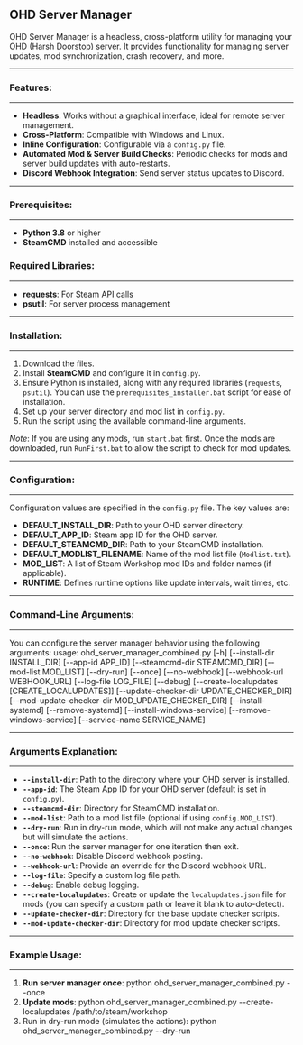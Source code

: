 OHD Server Manager
--------------

OHD Server Manager is a headless, cross-platform utility for managing your OHD (Harsh Doorstop) server. 
It provides functionality for managing server updates, mod synchronization, crash recovery, and more.

----------

### Features:
---------
- **Headless**: Works without a graphical interface, ideal for remote server management.
- **Cross-Platform**: Compatible with Windows and Linux.
- **Inline Configuration**: Configurable via a `config.py` file.
- **Automated Mod & Server Build Checks**: Periodic checks for mods and server build updates with auto-restarts.
- **Discord Webhook Integration**: Send server status updates to Discord.

---

### Prerequisites:
--------------
- **Python 3.8** or higher
- **SteamCMD** installed and accessible

### Required Libraries:
-------------------
- **requests**: For Steam API calls
- **psutil**: For server process management

---

### Installation:
-------------
1. Download the files.
2. Install **SteamCMD** and configure it in `config.py`.
3. Ensure Python is installed, along with any required libraries (`requests`, `psutil`). You can use the `prerequisites_installer.bat` script for ease of installation.
4. Set up your server directory and mod list in `config.py`.
5. Run the script using the available command-line arguments.

*Note*: If you are using any mods, run `start.bat` first. Once the mods are downloaded, run `RunFirst.bat` to allow the script to check for mod updates.

---

### Configuration:
--------------
Configuration values are specified in the `config.py` file. The key values are:

- **DEFAULT_INSTALL_DIR**: Path to your OHD server directory.
- **DEFAULT_APP_ID**: Steam app ID for the OHD server.
- **DEFAULT_STEAMCMD_DIR**: Path to your SteamCMD installation.
- **DEFAULT_MODLIST_FILENAME**: Name of the mod list file (`Modlist.txt`).
- **MOD_LIST**: A list of Steam Workshop mod IDs and folder names (if applicable).
- **RUNTIME**: Defines runtime options like update intervals, wait times, etc.

---

### Command-Line Arguments:
------------------------
You can configure the server manager behavior using the following arguments:
usage: ohd_server_manager_combined.py [-h] [--install-dir INSTALL_DIR]
[--app-id APP_ID]
[--steamcmd-dir STEAMCMD_DIR]
[--mod-list MOD_LIST]
[--dry-run]
[--once]
[--no-webhook]
[--webhook-url WEBHOOK_URL]
[--log-file LOG_FILE]
[--debug]
[--create-localupdates [CREATE_LOCALUPDATES]]
[--update-checker-dir UPDATE_CHECKER_DIR]
[--mod-update-checker-dir MOD_UPDATE_CHECKER_DIR]
[--install-systemd]
[--remove-systemd]
[--install-windows-service]
[--remove-windows-service]
[--service-name SERVICE_NAME]

---

### Arguments Explanation:
------------------------
- **`--install-dir`**: Path to the directory where your OHD server is installed.
- **`--app-id`**: The Steam App ID for your OHD server (default is set in `config.py`).
- **`--steamcmd-dir`**: Directory for SteamCMD installation.
- **`--mod-list`**: Path to a mod list file (optional if using `config.MOD_LIST`).
- **`--dry-run`**: Run in dry-run mode, which will not make any actual changes but will simulate the actions.
- **`--once`**: Run the server manager for one iteration then exit.
- **`--no-webhook`**: Disable Discord webhook posting.
- **`--webhook-url`**: Provide an override for the Discord webhook URL.
- **`--log-file`**: Specify a custom log file path.
- **`--debug`**: Enable debug logging.
- **`--create-localupdates`**: Create or update the `localupdates.json` file for mods (you can specify a custom path or leave it blank to auto-detect).
- **`--update-checker-dir`**: Directory for the base update checker scripts.
- **`--mod-update-checker-dir`**: Directory for mod update checker scripts.

---

### Example Usage:
------------------------
1. **Run server manager once**:
   python ohd_server_manager_combined.py --once
2. **Update mods**:
   python ohd_server_manager_combined.py --create-localupdates /path/to/steam/workshop
3. Run in dry-run mode (simulates the actions):
   python ohd_server_manager_combined.py --dry-run

